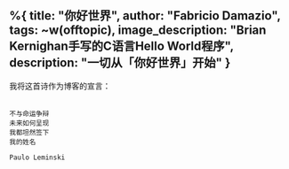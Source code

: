 %{
    title: "你好世界",
    author: "Fabricio Damazio",
    tags: ~w(offtopic),
    image_description: "Brian Kernighan手写的C语言Hello World程序",
    description: "一切从「你好世界」开始"
}
---
我将这首诗作为博客的宣言：
<br/>
<br/>

    不与命运争辩
    未来如何呈现
    我都坦然签下
    我的姓名

    Paulo Leminski
